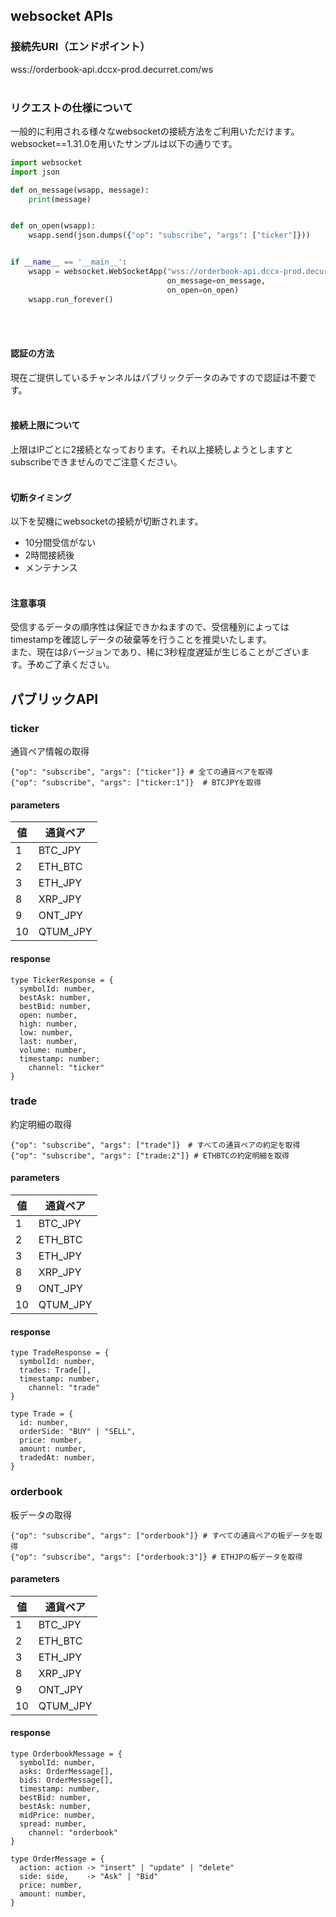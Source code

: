 ## websocket APIs


### 接続先URI（エンドポイント）
wss://orderbook-api.dccx-prod.decurret.com/ws
<br><br>

### リクエストの仕様について
一般的に利用される様々なwebsocketの接続方法をご利用いただけます。\
websocket==1.31.0を用いたサンプルは以下の通りです。


```python
import websocket
import json

def on_message(wsapp, message):
    print(message)


def on_open(wsapp):
    wsapp.send(json.dumps({"op": "subscribe", "args": ["ticker"]}))


if __name__ == '__main__':
    wsapp = websocket.WebSocketApp("wss://orderbook-api.dccx-prod.decurret.com/ws",
                                   on_message=on_message,
                                   on_open=on_open)
    wsapp.run_forever()
```

<br><br>

#### 認証の方法
現在ご提供しているチャンネルはパブリックデータのみですので認証は不要です。
<br><br>

#### 接続上限について
上限はIPごとに2接続となっております。それ以上接続しようとしますとsubscribeできませんのでご注意ください。
<br><br>

#### 切断タイミング
以下を契機にwebsocketの接続が切断されます。
- 10分間受信がない
- 2時間接続後
- メンテナンス
<br><br>

#### 注意事項
受信するデータの順序性は保証できかねますので、受信種別によってはtimestampを確認しデータの破棄等を行うことを推奨いたします。\
また、現在はβバージョンであり、稀に3秒程度遅延が生じることがございます。予めご了承ください。


## パブリックAPI


### ticker
通貨ペア情報の取得
```
{"op": "subscribe", "args": ["ticker"]} # 全ての通貨ペアを取得
{"op": "subscribe", "args": ["ticker:1"]}  # BTCJPYを取得
```
#### parameters
値 | 通貨ペア|
--- | --- |
1|BTC_JPY
2|ETH_BTC
3|ETH_JPY 
8|XRP_JPY
9|ONT_JPY
10|QTUM_JPY

#### response
```
type TickerResponse = {
  symbolId: number,
  bestAsk: number,
  bestBid: number,
  open: number,
  high: number,
  low: number,
  last: number,
  volume: number,
  timestamp: number;
	channel: "ticker"
}
```


### trade
約定明細の取得
```
{"op": "subscribe", "args": ["trade"]}　# すべての通貨ペアの約定を取得
{"op": "subscribe", "args": ["trade:2"]} # ETHBTCの約定明細を取得
```

#### parameters
値 | 通貨ペア|
--- | --- |
1|BTC_JPY
2|ETH_BTC
3|ETH_JPY 
8|XRP_JPY
9|ONT_JPY
10|QTUM_JPY

#### response
```
type TradeResponse = {
  symbolId: number,
  trades: Trade[],
  timestamp: number,
	channel: "trade"
}

type Trade = {
  id: number,
  orderSide: "BUY" | "SELL",
  price: number,
  amount: number,
  tradedAt: number,
}
```


### orderbook
板データの取得
```
{"op": "subscribe", "args": ["orderbook"]} # すべての通貨ペアの板データを取得
{"op": "subscribe", "args": ["orderbook:3"]} # ETHJPの板データを取得
```
#### parameters
値 | 通貨ペア|
--- | --- |
1|BTC_JPY
2|ETH_BTC
3|ETH_JPY 
8|XRP_JPY
9|ONT_JPY
10|QTUM_JPY

#### response
```
type OrderbookMessage = {
  symbolId: number,
  asks: OrderMessage[],
  bids: OrderMessage[],
  timestamp: number,
  bestBid: number,
  bestAsk: number,
  midPrice: number,
  spread: number,
	channel: "orderbook"
}

type OrderMessage = {
  action: action -> "insert" | "update" | "delete"
  side: side,    -> "Ask" | "Bid"
  price: number,
  amount: number,
}
```




